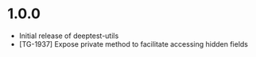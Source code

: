 1.0.0
=====
 * Initial release of deeptest-utils
 * [TG-1937] Expose private method to facilitate accessing hidden fields
